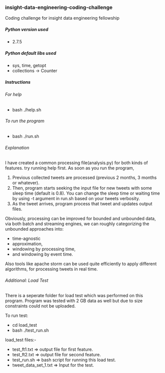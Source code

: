 ### insight-data-engineering-coding-challenge
Coding challenge for insight data engineering fellowship

##### Python version used
- 2.7.5

##### Python default libs used
- sys, time, getopt
- collections -> Counter

##### Instructions

###### For help
- bash ./help.sh

###### To run the program
- bash ./run.sh

###### Explanation
I have created a common processing file(analysis.py) for both kinds of features. try running help first.
  As soon as you run the program, 
  1. Previous collected tweets are processed (previous 2 months, 3 months or whatever).
  2. Then, program starts seeking the input file for new tweets with some sleep time (default is 0.8). You can change the sleep time or waiting time by using -t argument in run.sh based on your tweets verbosity.
  3. As the tweet arrives, program process that tweet and updates output files.

Obviously, processing can be improved for bounded and unbounded data, via both batch and streaming engines, we can roughly categorizing the unbounded approaches into: 
- time-agnostic
- approximation, 
- windowing by processing time, 
- and windowing by event time.

Also tools like apache storm can be used quite efficiently to apply different algorithms, for processing tweets in real time.

###### Additional: Load Test
There is a seperate folder for load test which was performed on this program. Program was tested with 2 GB data as well but due to size constraints could not be uploaded.

To run test:
- cd load_test
- bash ./test_run.sh

load_test files:-

- test_ft1.txt => output file for first feature.
- test_ft2.txt => output file for second feature.
- test_run.sh => bash script for running this load test. 
- tweet_data_set_1.txt => Input for the test.



